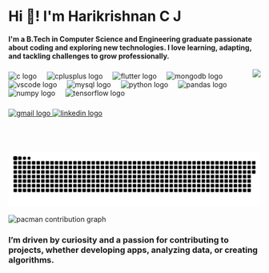 <h1 align="left">Hi 👋! I'm Harikrishnan C J</h1>
<h4 align="left">
I'm a B.Tech in Computer Science and Engineering graduate passionate about coding and exploring new technologies. I love learning, adapting, and tackling challenges to grow professionally.</h4>

<img align="right" height="150" src="https://i.giphy.com/media/v1.Y2lkPTc5MGI3NjExcGNrOG10Z3k3cDVkNWNqbGkzbXViY2F3eHByZzR0MDBubHZocjNibCZlcD12MV9pbnRlcm5hbF9naWZfYnlfaWQmY3Q9Zw/3ohjUUlX7fhMhnKYb6/giphy.gif"  />

###


<div align="left">
  <img src="https://cdn.jsdelivr.net/gh/devicons/devicon/icons/c/c-original.svg" height="30" alt="c logo"  />
  <img width="12" />
  <img src="https://cdn.jsdelivr.net/gh/devicons/devicon/icons/cplusplus/cplusplus-original.svg" height="30" alt="cplusplus logo"  />
  <img width="12" />
  <img src="https://cdn.jsdelivr.net/gh/devicons/devicon/icons/flutter/flutter-original.svg" height="30" alt="flutter logo"  />
  <img width="12" />
  <img src="https://cdn.jsdelivr.net/gh/devicons/devicon/icons/mongodb/mongodb-original.svg" height="30" alt="mongodb logo"  />
  <img width="12" />
  <img src="https://cdn.jsdelivr.net/gh/devicons/devicon/icons/vscode/vscode-original.svg" height="30" alt="vscode logo"  />
  <img width="12" />
  <img src="https://cdn.jsdelivr.net/gh/devicons/devicon/icons/mysql/mysql-original.svg" height="30" alt="mysql logo"  />
  <img width="12" />
  <img src="https://cdn.jsdelivr.net/gh/devicons/devicon/icons/python/python-original.svg" height="30" alt="python logo"  />
   <img width="12" />
  <img src="https://cdn.jsdelivr.net/gh/devicons/devicon/icons/pandas/pandas-original.svg" height="30" alt="pandas logo"  />
  <img width="12" />
  <img src="https://cdn.jsdelivr.net/gh/devicons/devicon/icons/numpy/numpy-original.svg" height="30" alt="numpy logo"  />
  <img width="12" />
  <img src="https://cdn.jsdelivr.net/gh/devicons/devicon/icons/tensorflow/tensorflow-original.svg" height="30" alt="tensorflow logo"  />

</div>

###


<div align="left">
  <a href="https://harikrishnancj5@gmail.com" target="_blank">
    <img src="https://img.shields.io/static/v1?message=Gmail&logo=gmail&label=&color=D14836&logoColor=white&labelColor=&style=for-the-badge" height="35" alt="gmail logo"  />
  </a>
  <a href="https://www.linkedin.com/in/harikrishnancj5/" target="_blank">
    <img src="https://img.shields.io/static/v1?message=LinkedIn&logo=linkedin&label=&color=0077B5&logoColor=white&labelColor=&style=for-the-badge" height="35" alt="linkedin logo"  />
  </a>
</div>

###

<br clear="both">

![Snake animation](https://raw.githubusercontent.com/harikrishnancj/Harikrishnancj/output/snake.svg)
<div>
<picture>
  <source media="(prefers-color-scheme: dark)" srcset="https://raw.githubusercontent.com/harikrishnancj/harikrishnancj/output/pacman-contribution-graph-dark.svg">
  <source media="(prefers-color-scheme: light)" srcset="https://raw.githubusercontent.com/harikrishnancj/harikrishnancj/output/pacman-contribution-graph.svg">
  <img alt="pacman contribution graph" src="https://raw.githubusercontent.com/harikrishnancj/harikrishnancj/output/pacman-contribution-graph.svg">
</picture>


  <h3 align="left">
I’m driven by curiosity and a passion for contributing to projects, whether developing apps, analyzing data, or creating algorithms.</h3>

</div>
